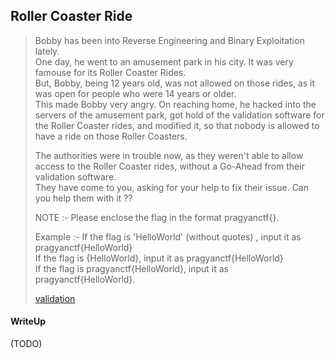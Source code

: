 ## Roller Coaster Ride

> Bobby has been into Reverse Engineering and Binary Exploitation lately. <br>
> One day, he went to an amusement park in his city. It was very famouse for its Roller Coaster Rides. <br>
> But, Bobby, being 12 years old, was not allowed on those rides, as it was open for people who were 14 years or older. <br>
> This made Bobby very angry. On reaching home, he hacked into the servers of the amusement park, got hold of the validation software for the Roller Coaster rides, and modified it, so that nobody is allowed to have a ride on those Roller Coasters.
> 
> The authorities were in trouble now, as they weren't able to allow access to the Roller Coaster rides, without a Go-Ahead from their validation software. <br>
> They have come to you, asking for your help to fix their issue. Can you help them with it ??
> 
> NOTE :- Please enclose the flag in the format pragyanctf{<flag>}.
> 
> Example :- If the flag is 'HelloWorld' (without quotes) , input it as pragyanctf{HelloWorld} <br>
> If the flag is {HelloWorld}, input it as pragyanctf{HelloWorld} <br>
> If the flag is pragyanctf{HelloWorld}, input it as pragyanctf{HelloWorld}.
>
> [validation](./validation)

#### WriteUp

(TODO)
